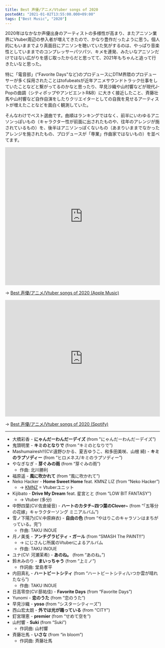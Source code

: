 ```yaml
---
title: Best 声優/アニメ/Vtuber songs of 2020
postedAt: "2021-01-02T13:55:00.000+09:00"
tags: ["Best Music", "2020"]
---
```


2020年はなかなか声優出身のアーティストの多様性が高まり、またアニソン業界にVtuber周辺の参入者が増えてきたので、かなり豊作だったように思う。個人的にもいままでより真面目にアニソンを聴いていた気がするのは、やっぱり音楽性としていままでのコンプレッサーパツパツ、キメを連発、みたいなアニソンだけではない広がりを感じ取ったからだと思ってて、2021年もちゃんと追って行きたいなと思った。

特に「電音部」(“Favorite Days"など)のプロデュースにDTM界隈のプロデューサーが多く採用されたことはtofubeatsが近年アニメサウンドトラック仕事をしていたことなどと繋がってるのかなと思ったり、早見沙織や山村響などが現代J-Popの曲調（シティポップやアンビエントR&B）に大きく接近したこと、斉藤壮馬や山村響など自作自演をしたりクリエイターとしての自我を見せるアーティストが増えたことなどを面白く観測していた。

そんなわけでベスト選曲です。曲順はランキングではなく、前半にいわゆるアニソンっぽいもの（キャラクター性が前面に出されたものや、往年のアレンジが施されているもの）を、後半はアニソンっぽくないもの（あまりいままでなかったアレンジを施されたもの、プロデュースが「専業」作曲家ではないもの）を並べてます。

<iframe allow="autoplay *; encrypted-media *;" frameborder="0" height="450" style="width:100%;max-width:660px;overflow:hidden;background:transparent;" sandbox="allow-forms allow-popups allow-same-origin allow-scripts allow-storage-access-by-user-activation allow-top-navigation-by-user-activation" src="https://embed.music.apple.com/jp/playlist/best-%E5%A3%B0%E5%84%AA-%E3%82%A2%E3%83%8B%E3%83%A1-vtuber-songs-of-2020/pl.u-06ovJGWIXJ91eD?app=music&amp;at=1000lR8X"></iframe> 

→ [Best 声優/アニメ/Vtuber songs of 2020 (Apple Music)](https://music.apple.com/jp/playlist/best-%E5%A3%B0%E5%84%AA-%E3%82%A2%E3%83%8B%E3%83%A1-vtuber-songs-of-2020/pl.u-06ovJGWIXJ91eD?at=1000lR8X)

<iframe src="https://open.spotify.com/embed/playlist/6vb8RTFmhONuWCbFFYiawZ" height="380" frameborder="0" allowtransparency="true" allow="encrypted-media" style="width:100%;max-width:660px;overflow:hidden;"></iframe> 

→ [Best 声優/アニメ/Vtuber songs of 2020 (Spotify)](https://open.spotify.com/playlist/6vb8RTFmhONuWCbFFYiawZ)

---

* 大橋彩香 - **にゃんだーわんだーデイズ** (from "にゃんだーわんだーデイズ”)
* 鬼頭明里 - **キミのとなりで** (from “キミのとなりで”)
* Mashumairesh!!(CV:遠野ひかる、夏吉ゆうこ、和多田美咲、山根 綺) - **キミのラプソディー** (from “ヒロメネス/キミのラプソディー”)
* やなぎなぎ - **芽ぐみの雨** (from “芽ぐみの雨”)  
   * 作曲: 北川勝利
* 福原遥 - **風に吹かれて** (from “風に吹かれて”)
* Neko Hacker - **Home Sweet Home** feat. KMNZ LIZ (from “Neko Hacker”)  
   * → [KMNZ](https://www.kmnz.jp/) \= Vtuberユニット
* Kijibato - **Drive My Dream** feat. 星宮とと (from “LOW BIT FANTASY”)  
   * → Vtuber (多分)
* 中野四葉(CV:佐倉綾音) - **ハートのカタチ\~四つ葉のClover\~** (from “「五等分の花嫁」キャラクターソング ミニアルバム”)
* 雪ノ下陽乃(CV.中原麻衣) - **自由の色** (from “やはりこのキャラソンはまちがっている。完”)  
   * 作曲: TAKU INOUE
* 月ノ美兎 - **アンチグラビティ・ガール** (from “SMASH The PAINT!!”)  
   * → にじさんじ所属のVtuberによるアルバム  
   * 作曲: TAKU INOUE
* ユナ(CV: 河瀬茉希) - **あのね。** (from “あのね。”)
* 鈴木みのり - **まいっちゃう** (from “上ミノ”)  
   * 作詞曲: 堂島孝平
* 内田真礼 - **ハートビートシティ** (from “ハートビートシティ/いつか雲が晴れたなら”)  
   * 作曲: TAKU INOUE
* 日高零奈(CV:蔀祐佳) - **Favorite Days** (from “Favorite Days”)
* Yunomi - **恋のうた** (from “恋のうた”)
* 早見沙織 - **yoso** (from “シスターシティーズ”)
* 西山宏太朗 - **外では光が踊っている** (from “CITY”)
* 釘宮理恵 - **premier** (from “せめて空を”)
* 山村響 - **Suki** (from “Suki”)  
   * 作詞曲: 山村響
* 斉藤壮馬 - **いさな** (from “in bloom”)  
   * 作詞曲: 斉藤壮馬